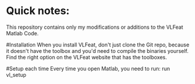 # Quick notes:

This repository contains only my modifications or additions to the VLFeat Matlab Code.

#Installation
When you install VLFeat, don't just clone the Git repo, because it doesn't have the toolbox and you'd need to compile the binaries yourself. Find the right option on the VLFeat website that has the toolboxes.

#Setup each time
Every time you open Matlab, you need to run:
run vl_setup


